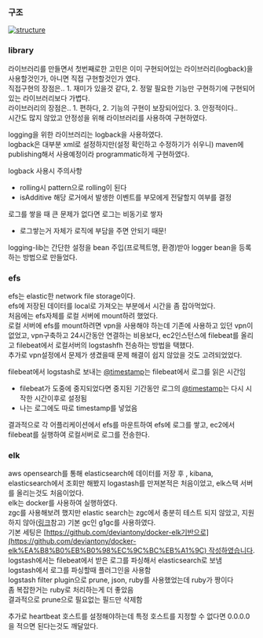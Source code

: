 ### 구조

[![structure](https://user-images.githubusercontent.com/58648988/259431652-79424eda-d632-47e7-9f1e-a981c288b49f.png)](https://user-images.githubusercontent.com/58648988/259431652-79424eda-d632-47e7-9f1e-a981c288b49f.png)

### library

라이브러리를 만들면서 첫번째로한 고민은 이미 구현되어있는 라이브러리(logback)을 사용할것인가, 아니면 직접 구현할것인가 였다.  
직접구현의 장점은.. 1. 재미가 있을것 같다, 2. 정말 필요한 기능만 구현하기에 구현되어있는 라이브러리보다 가볍다.  
라이브러리의 장점은.. 1. 편하다, 2. 기능의 구현이 보장되어있다. 3. 안정적이다..  
시간도 많지 않았고 안정성을 위해 라이브러리를 사용하여 구현하였다.

logging을 위한 라이브러리는 logback을 사용하였다.  
logback은 대부분 xml로 설정하지만(설정 확인하고 수정하기가 쉬우니) maven에 publishing해서 사용예정이라 programmatic하게 구현하였다.

logback 사용시 주의사항

- rolling시 pattern으로 rolling이 된다
- isAdditive 해당 로거에서 발생한 이벤트를 부모에게 전달할지 여부를 결정

로그를 쌓을 때 큰 문제가 없다면 로그는 비동기로 쌓자

- 로그쌓는거 자체가 로직에 부담을 주면 안되기 때문!

logging-lib는 간단한 설정을 bean 주입(프로젝트명, 환경)받아 logger bean을 등록하는 방법으로 만들었다.

### efs

efs는 elastic한 network file storage이다.  
efs에 저장된 데이터를 local로 가져오는 부분에서 시간을 좀 잡아먹었다.  
처음에는 efs자체를 로컬 서버에 mount하려 했었다.  
로컬 서버에 efs를 mount하려면 vpn을 사용해야 하는데 기존에 사용하고 있던 vpn이 없었고, vpn구축하고 24시간동안 연결하는 비용보다, ec2인스턴스에 filebeat를 올리고 filebeat에서 로컬서버의 logstashfh 전송하는 방법을 택했다.  
추가로 vpn설정에서 문제가 생겼을때 문제 해결이 쉽지 않았을 것도 고려되었었다.

filebeat에서 logstash로 보내는 [@timestamp](https://github.com/timestamp)는 filebeat에서 로그를 읽은 시간임

- filebeat가 도중에 중지되었다면 중지된 기간동안 로그의 [@timestamp](https://github.com/timestamp)는 다시 시작한 시간이후로 설정됨
- 나는 로그에도 따로 timestamp를 넣었음

결과적으로 각 어플리케이션에서 efs를 마운트하여 efs에 로그를 쌓고, ec2에서 filebeat를 실행하여 로컬서버로 로그를 전송한다.

### elk

aws opensearch를 통해 elasticsearch에 데이터를 저장 후 , kibana, elasticsearch에서 조회만 해봤지 logastash를 만져본적은 처음이었고, elk스택 서버를 올리는것도 처음이었다.  
elk는 docker를 사용하여 실행하였다.  
zgc를 사용해보려 했지만 elastic search는 zgc에서 충분히 테스트 되지 않았고, 지원하지 않아([링크](https://github.com/elastic/elasticsearch/issues/58989)참고) 기본 gc인 g1gc를 사용하였다.  
기본 세팅은 [https://github.com/deviantony/docker-elk기반으로](https://github.com/deviantony/docker-elk%EA%B8%B0%EB%B0%98%EC%9C%BC%EB%A1%9C) 작성하였습니다.  
logstash에서는 filebeat에서 받은 로그를 파싱해서 elasticsearch로 보냄  
logstash에서 로그를 파싱할때 플러그인을 사용함  
logstash filter plugin으로 prune, json, ruby를 사용했었는데 ruby가 짱이다  
좀 복잡한거는 ruby로 처리하는게 더 좋았음  
결과적으로 prune으로 필요없는 필드만 삭제함

추가로 heartbeat 호스트를 설정해야하는데 특정 호스트를 지정할 수 없다면 0.0.0.0을 적으면 된다는것도 깨달았다.